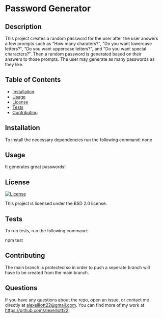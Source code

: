 
  # Password Generator

  ## Description
  This project creates a random password for the user after the user answers a few prompts such as "How many charaters?", "Do you want lowercase letters?", "Do you want uppercase letters?", and "Do you want special characters?". Then a random password is generated based on their answers to those prompts. The user may generate as many passwords as they like.

  ## Table of Contents

  * [Installation](#installation)
  * [Usage](#usage)
  * [License](#license)
  * [Tests](#tests)
  * [Contributing](#contributing)

  ## Installation

  To install the necessary dependencies run the following command:
  none

  ## Usage

  It generates great passwords!

  
  ## License 
  
  [![License](https://img.shields.io/badge/License-BSD%202--Clause-orange.svg)](https://opensource.org/licenses/BSD-2-Clause)
  
  This project is licensed under the BSD 2.0 license.


  ## Tests

  To run tests, run the following command:
  
  npm test

  ## Contributing

  The main branch is protected so in order to push a seperate branch will have to be created from the main branch.


  ## Questions 
  If you have any questions about the repo, open an issue, or contact me directly at <alexelliott22@gmail.com>. You can find more of my work at <https://github.com/alexelliott22>.
